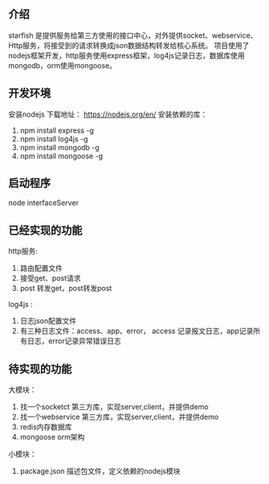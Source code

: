 ## 介绍
starfish 是提供服务给第三方使用的接口中心，对外提供socket、webservice、Http服务，将接受到的请求转换成json数据结构转发给核心系统。
项目使用了nodejs框架开发，http服务使用express框架，log4js记录日志，数据库使用mongodb，orm使用mongoose。

## 开发环境
安装nodejs 下载地址： https://nodejs.org/en/
安装依赖的库：
1.  npm install express -g
2.  npm install log4js -g
3.  npm install mongodb -g
4. 	npm install mongoose -g

## 启动程序
node interfaceServer

## 已经实现的功能
http服务:
1. 路由配置文件
1. 接受get、post请求
2. post 转发get，post转发post

log4js :
1. 日志json配置文件
2. 有三种日志文件：access、app、error， access 记录报文日志，app记录所有日志，error记录异常错误日志


## 待实现的功能
大模块：
1. 找一个socketct 第三方库，实现server,client，并提供demo
2. 找一个webservice 第三方库，实现server,client，并提供demo
3. redis内存数据库
3. mongoose orm架构

小模块：
1. package.json 描述包文件，定义依赖的nodejs模块


